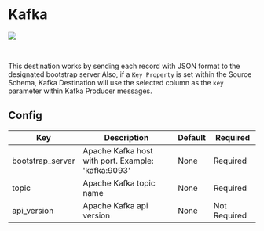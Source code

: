 # Kafka

![](https://upload.wikimedia.org/wikipedia/commons/thumb/5/53/Apache_kafka_wordtype.svg/2560px-Apache_kafka_wordtype.svg.png)

<br/>

This destination works by sending each record with JSON format to the designated bootstrap server
Also, if a `Key Property` is set within the Source Schema, Kafka Destination will use the
selected column as the `key` parameter within Kafka Producer messages.
 
## Config

| Key | Description | Default | Required |
| --- | --- | --- | --- | 
| bootstrap_server | Apache Kafka host with port. Example: 'kafka:9093' | None | Required |
| topic | Apache Kafka topic name | None | Required |
| api_version | Apache Kafka api version | None | Not Required |
